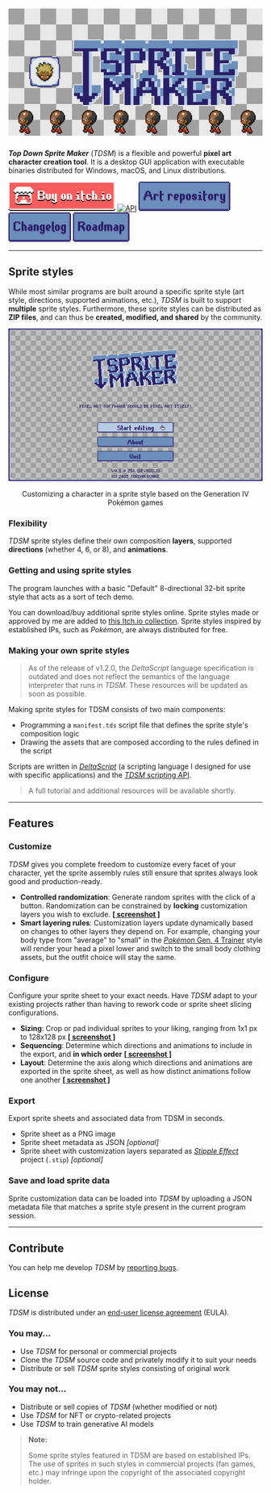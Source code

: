 # ![Top Down Sprite Maker](https://raw.githubusercontent.com/jbunke/tdsm-art/refs/heads/master/_tdsm/logo/banner.gif)

***Top Down Sprite Maker*** (*TDSM*) is a flexible and powerful **pixel art character creation tool**. It is a desktop GUI application with executable binaries distributed for Windows, macOS, and Linux distributions.

[![Buy on itch.io](https://raw.githubusercontent.com/jbunke/tdsm-art/refs/heads/master/_tdsm/assets/itch-button.png)](https://flinkerflitzer.itch.io/tdsm)
[![API](https://raw.githubusercontent.com/jbunke/tdsm-art/refs/heads/master/_tdsm/assets/api-button.png)](https://github.com/jbunke/tdsm-api)
[![Art repository](https://raw.githubusercontent.com/jbunke/tdsm-art/refs/heads/master/_tdsm/assets/art-repo-button.png)](https://github.com/jbunke/tdsm-art)
[![Changelog](https://raw.githubusercontent.com/jbunke/tdsm-art/refs/heads/master/_tdsm/assets/changelog-button.png)](https://github.com/jbunke/tdsm/blob/master/res/text/changelog.txt)
[![Roadmap](https://raw.githubusercontent.com/jbunke/tdsm-art/refs/heads/master/_tdsm/assets/roadmap-button.png)](https://github.com/jbunke/tdsm/blob/master/res/text/roadmap.txt)

---

## Sprite styles

While most similar programs are built around a specific sprite style (art style, directions, supported animations, etc.), *TDSM* is built to support **multiple** sprite styles. Furthermore, these sprite styles can be distributed as **ZIP files**, and can thus be **created, modified, and shared** by the community.

![Example](https://raw.githubusercontent.com/jbunke/tdsm-art/refs/heads/master/_tdsm/assets/runthrough.gif)

<div align="center">Customizing a character in a sprite style based on the Generation IV Pokémon games</div>

### Flexibility

*TDSM* sprite styles define their own composition **layers**, supported **directions** (whether 4, 6, or 8), and **animations**.

### Getting and using sprite styles

The program launches with a basic "Default" 8-directional 32-bit sprite style that acts as a sort of tech demo.

You can download/buy additional sprite styles online. Sprite styles made or approved by me are added to [this Itch.io collection](https://itch.io/c/5834066/top-down-sprite-maker-approved-sprite-styles). Sprite styles inspired by established IPs, such as *Pokémon*, are always distributed for free.

### Making your own sprite styles

> As of the release of v1.2.0, the *DeltaScript* language specification is outdated and does not reflect the semantics of the language interpreter that runs in *TDSM*. These resources will be updated as soon as possible.

Making sprite styles for TDSM consists of two main components:

* Programming a `manifest.tds` script file that defines the sprite style's composition logic
* Drawing the assets that are composed according to the rules defined in the script

Scripts are written in [*DeltaScript*](https://github.com/jbunke/deltascript) (a scripting language I designed for use with specific applications) and the [*TDSM* scripting API](https://github.com/jbunke/tdsm-api).

> A full tutorial and additional resources will be available shortly.

---

## Features

### Customize

*TDSM* gives you complete freedom to customize every facet of your character, yet the sprite assembly rules still ensure that sprites always look good and production-ready.

* **Controlled randomization**: Generate random sprites with the click of a button. Randomization can be constrained by **locking** customization layers you wish to exclude. [**[ screenshot ]**](https://raw.githubusercontent.com/jbunke/tdsm-art/refs/heads/master/_tdsm/logo/itch/feat-lock-layers.gif)
* **Smart layering rules**: Customization layers update dynamically based on changes to other layers they depend on. For example, changing your body type from "average" to "small" in the [*Pokémon* Gen. 4 Trainer](https://flinkerflitzer.itch.io/pokemon-gen-4-trainer) style will render your head a pixel lower and switch to the small body clothing assets, but the outfit choice will stay the same.

### Configure

Configure your sprite sheet to your exact needs. Have *TDSM* adapt to your existing projects rather than having to rework code or sprite sheet slicing configurations.

* **Sizing**: Crop or pad individual sprites to your liking, ranging from 1x1 px to 128x128 px [**[ screenshot ]**](https://raw.githubusercontent.com/jbunke/tdsm-art/refs/heads/master/_tdsm/assets/padding.gif)
* **Sequencing**: Determine which directions and animations to include in the export, and **in which order** [**[ screenshot ]**](https://raw.githubusercontent.com/jbunke/tdsm-art/refs/heads/master/_tdsm/assets/sequencing.gif)
* **Layout**: Determine the axis along which directions and animations are exported in the sprite sheet, as well as how distinct animations follow one another [**[ screenshot ]**](https://raw.githubusercontent.com/jbunke/tdsm-art/refs/heads/master/_tdsm/assets/layout.gif)

### Export

Export sprite sheets and associated data from TDSM in seconds.

* Sprite sheet as a PNG image
* Sprite sheet metadata as JSON *\[optional\]*
* Sprite sheet with customization layers separated as [*Stipple Effect*](https://github.com/stipple-effect/stipple-effect) project (`.stip`) *\[optional\]*

### Save and load sprite data

Sprite customization data can be loaded into *TDSM* by uploading a JSON metadata file that matches a sprite style present in the current program session.

---

## Contribute

You can help me develop *TDSM* by [reporting bugs](https://github.com/jbunke/tdsm/issues/new?template=bug_report.md).

## License

*TDSM* is distributed under an [end-user license agreement](./LICENSE) (EULA).

### You may...

* Use *TDSM* for personal or commercial projects
* Clone the *TDSM* source code and privately modify it to suit your needs
* Distribute or sell *TDSM* sprite styles consisting of original work

### You may not...

* Distribute or sell copies of *TDSM* (whether modified or not)
* Use *TDSM* for NFT or crypto-related projects
* Use *TDSM* to train generative AI models

> **Note:**
> 
> Some sprite styles featured in TDSM are based on established IPs. The use of sprites in such styles in commercial projects (fan games, etc.) may infringe upon the copyright of the associated copyright holder.
